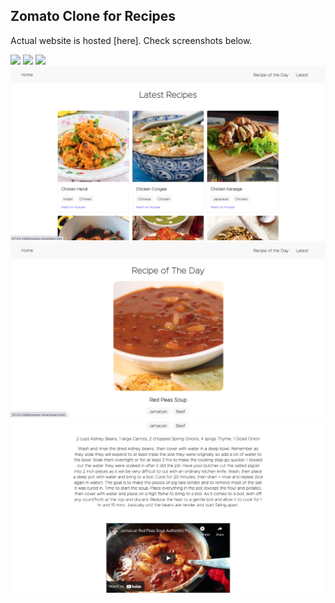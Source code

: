 ## Zomato Clone for Recipes

Actual website is hosted [here]. Check screenshots below.

![](https://raw.githubusercontent.com/vibrantachintya/zomato-clone/master/images/zomato_scrrenshots1.png)
![](https://raw.githubusercontent.com/vibrantachintya/zomato-clone/master/images/zomato_scrrenshots2.png)
![](https://raw.githubusercontent.com/vibrantachintya/zomato-clone/master/images/zomato_scrrenshots3.png)
![](https://raw.githubusercontent.com/vibrantachintya/zomato-clone/master/images/zomato_scrrenshots4.png)
![](https://raw.githubusercontent.com/vibrantachintya/zomato-clone/master/images/zomato_scrrenshots5.png)
![](https://raw.githubusercontent.com/vibrantachintya/zomato-clone/master/images/zomato_scrrenshots6.png)
